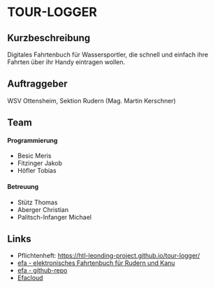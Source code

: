 # TOUR-LOGGER

## Kurzbeschreibung
Digitales Fahrtenbuch für Wassersportler, die schnell und einfach ihre Fahrten über ihr Handy
eintragen wollen.

## Auftraggeber
WSV Ottensheim, Sektion Rudern (Mag. Martin Kerschner)

## Team
#### Programmierung
+ Besic Meris
+ Fitzinger Jakob
+ Höfler Tobias

#### Betreuung
+ Stütz Thomas
+ Aberger Christian
+ Palitsch-Infanger Michael

## Links
- Pflichtenheft: https://htl-leonding-project.github.io/tour-logger/
- [efa - elektronisches Fahrtenbuch für Rudern und Kanu](http://efa.nmichael.de/efa.html.de)
- [efa - github-repo](https://github.com/nicmichael/efa)
- [Efacloud](https://www.efacloud.org/)
